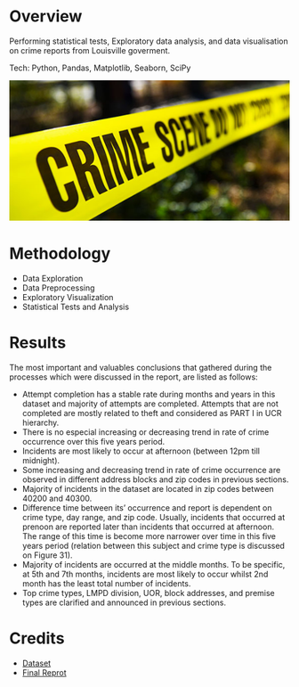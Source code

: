# Overview
Performing statistical tests, Exploratory data analysis, and data visualisation on crime reports from Louisville goverment. 

Tech: Python, Pandas, Matplotlib, Seaborn, SciPy

![](resources/crime.jpg)

# Methodology
- Data Exploration
- Data Preprocessing
- Exploratory Visualization
- Statistical Tests and Analysis

# Results
The most important and valuables conclusions that gathered during the processes which were discussed in the report, are listed as follows:
- Attempt completion has a stable rate during months and years in this dataset and majority of attempts are completed. Attempts that are not completed are mostly related to theft and considered as PART I in UCR hierarchy.
- There is no especial increasing or decreasing trend in rate of crime occurrence over this five years period.
- Incidents are most likely to occur at afternoon (between 12pm till midnight).
- Some increasing and decreasing trend in rate of crime occurrence are observed in different address blocks and zip codes in previous sections.
- Majority of incidents in the dataset are located in zip codes between 40200 and 40300.
- Difference time between its’ occurrence and report is dependent on crime type, day range, and zip code. Usually, incidents that occurred at prenoon are reported later than incidents that occurred at afternoon. The range of this time is become more narrower over time in this five years period (relation between this subject and crime type is discussed on Figure 31).
- Majority of incidents are occurred at the middle months. To be specific, at 5th and 7th months, incidents are most likely to occur whilst 2nd month has the least total number of incidents.
- Top crime types, LMPD division, UOR, block addresses, and premise types are clarified and announced in previous sections.

# Credits
- [Dataset](https://data.louisvilleky.gov/dataset/crime-reports)
- [Final Reprot](report.pdf)
